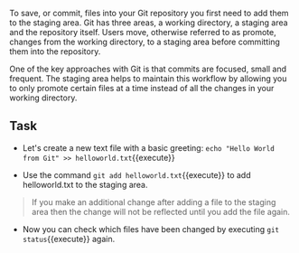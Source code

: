 To save, or commit, files into your Git repository you first need to add them to the staging area. Git has three areas, a working directory, a staging area and the repository itself. Users move, otherwise referred to as promote, changes from the working directory, to a staging area before committing them into the repository.

One of the key approaches with Git is that commits are focused, small and frequent. The staging area helps to maintain this workflow by allowing you to only promote certain files at a time instead of all the changes in your working directory.

## Task

- Let's create a new text file with a basic greeting: `echo "Hello World from Git" >> helloworld.txt`{{execute}}

- Use the command `git add helloworld.txt`{{execute}} to add helloworld.txt to the staging area.

> If you make an additional change after adding a file to the staging area then the change will not be reflected until you add the file again.

- Now you can check which files have been changed by executing `git status`{{execute}} again.